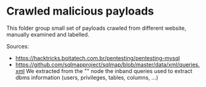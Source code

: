 # Crawled malicious payloads

This folder group small set of payloads crawled from different website, manually examined and labelled. 

Sources: 
- https://hacktricks.boitatech.com.br/pentesting/pentesting-mysql
- https://github.com/sqlmapproject/sqlmap/blob/master/data/xml/queries.xml We extracted from the  "<dbms value="MySQL">" node the inband queries used to extract dbms information (users, privileges, tables, columns, ...)